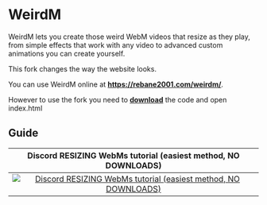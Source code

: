 # WeirdM
WeirdM lets you create those weird WebM videos that resize as they play, from simple effects that work with any video to advanced custom animations you can create yourself.

This fork changes the way the website looks.

You can use WeirdM online at **https://rebane2001.com/weirdm/**.

However to use the fork you need to **[download](https://github.com/Banaanae/WeirdM/archive/refs/heads/mane.zip)** the code and open index.html

## Guide

| Discord RESIZING WebMs tutorial (easiest method, NO DOWNLOADS) |
|:--:|
| [![Discord RESIZING WebMs tutorial (easiest method, NO DOWNLOADS)](https://img.youtube.com/vi/Wf2filWCcJo/0.jpg "Discord RESIZING WebMs tutorial (easiest method, NO DOWNLOADS)")](https://youtu.be/Wf2filWCcJo) |
